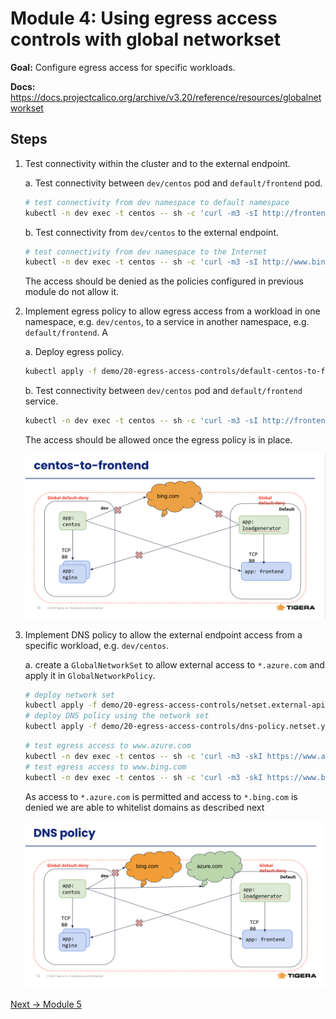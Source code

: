 # Module 4: Using egress access controls with global networkset 

**Goal:** Configure egress access for specific workloads.

**Docs:** https://docs.projectcalico.org/archive/v3.20/reference/resources/globalnetworkset

## Steps

1. Test connectivity within the cluster and to the external endpoint.

    a. Test connectivity between `dev/centos` pod and `default/frontend` pod.

    ```bash
    # test connectivity from dev namespace to default namespace
    kubectl -n dev exec -t centos -- sh -c 'curl -m3 -sI http://frontend.default 2>/dev/null | grep -i http'
    ```

    b. Test connectivity from `dev/centos` to the external endpoint.

    ```bash
    # test connectivity from dev namespace to the Internet
    kubectl -n dev exec -t centos -- sh -c 'curl -m3 -sI http://www.bing.com 2>/dev/null | grep -i http'
    ```
    The access should be denied as the policies configured in previous module do not allow it.
   

2. Implement egress policy to allow egress access from a workload in one namespace, e.g. `dev/centos`, to a service in another namespace, e.g. `default/frontend`. A

    a. Deploy egress policy.

    ```bash
    kubectl apply -f demo/20-egress-access-controls/default-centos-to-frontend.yaml
    ```

    b. Test connectivity between `dev/centos` pod and `default/frontend` service.

    ```bash
    kubectl -n dev exec -t centos -- sh -c 'curl -m3 -sI http://frontend.default 2>/dev/null | grep -i http'
    ```

    The access should be allowed once the egress policy is in place.

    ![default-centos-to-frontend](../img/default-centos-to-frontend.png)


3. Implement DNS policy to allow the external endpoint access from a specific workload, e.g. `dev/centos`.

    a. create a `GlobalNetworkSet` to allow external access to `*.azure.com` and apply it in `GlobalNetworkPolicy`.

    

    ```bash
    # deploy network set
    kubectl apply -f demo/20-egress-access-controls/netset.external-apis.yaml
    # deploy DNS policy using the network set
    kubectl apply -f demo/20-egress-access-controls/dns-policy.netset.yaml
    ```

   
    ```bash
    # test egress access to www.azure.com
    kubectl -n dev exec -t centos -- sh -c 'curl -m3 -skI https://www.azure.com 2>/dev/null | grep -i http'
    # test egress access to www.bing.com
    kubectl -n dev exec -t centos -- sh -c 'curl -m3 -skI https://www.bing.com 2>/dev/null | grep -i http'
    ```
    As access to `*.azure.com` is permitted and access to `*.bing.com` is denied we are able to whitelist domains as described next

     ![dns-policy](../img/dns-policy.png)


[Next -> Module 5](../modules/using-observability-tools.md)

